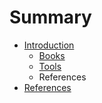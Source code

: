 # Summary

* [Introduction](README.md)
   * [Books](books.md)
   * [Tools](tools.md)
   * References
* [References](chapter1.md)

